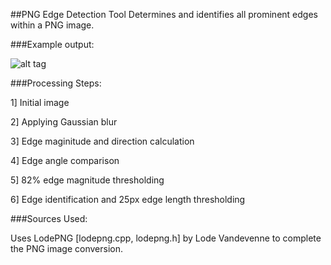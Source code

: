 ##PNG Edge Detection Tool
Determines and identifies all prominent edges within a PNG image.

###Example output:




![alt tag](https://github.com/sjsimps/PNG-Edge-Detection/blob/master/output_flow.png)

###Processing Steps:

  1] Initial image
  
  2] Applying Gaussian blur
  
  3] Edge maginitude and direction calculation
  
  4] Edge angle comparison
  
  5] 82% edge magnitude thresholding
  
  6] Edge identification and 25px edge length thresholding

###Sources Used:

Uses LodePNG [lodepng.cpp, lodepng.h] by Lode Vandevenne to complete the PNG image conversion.

